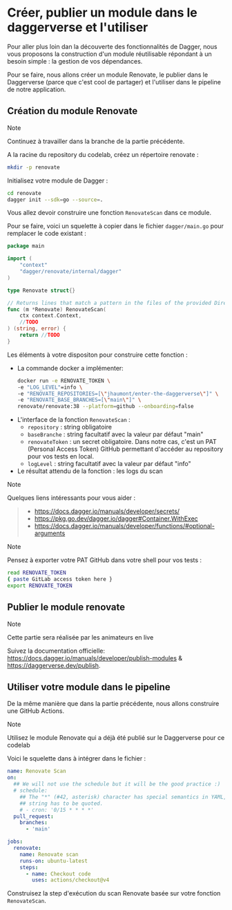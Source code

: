 # Créer, publier un module dans le daggerverse et l'utiliser

Pour aller plus loin dan la découverte des fonctionnalités de Dagger, nous vous proposons la construction d'un module réutilisable répondant à un besoin simple : la gestion de vos dépendances.

Pour se faire, nous allons créer un module Renovate, le publier dans le Daggerverse (parce que c'est cool de partager) et l'utiliser dans le pipeline de notre application.

## Création du module Renovate

> [!NOTE]
> Continuez à travailler dans la branche de la partie précédente.

A la racine du repository du codelab, créez un répertoire renovate :
```bash
mkdir -p renovate
```

Initialisez votre module de Dagger :
```bash
cd renovate
dagger init --sdk=go --source=.
```

Vous allez devoir construire une fonction `RenovateScan` dans ce module.

Pour se faire, voici un squelette à copier dans le fichier `dagger/main.go` pour remplacer le code existant :

```go
package main

import (
	"context"
	"dagger/renovate/internal/dagger"
)

type Renovate struct{}

// Returns lines that match a pattern in the files of the provided Directory
func (m *Renovate) RenovateScan(
	ctx context.Context,
	//TODO
) (string, error) {
	return //TODO
}
```

Les éléments à votre dispositon pour construire cette fonction :

- La commande docker a implémenter:
    ```bash
    docker run -e RENOVATE_TOKEN \
    -e "LOG_LEVEL"=info \
    -e "RENOVATE_REPOSITORIES=[\"jhaumont/enter-the-daggerverse\"]" \
    -e "RENOVATE_BASE_BRANCHES=[\"main\"]" \
    renovate/renovate:38 --platform=github --onboarding=false
    ```
- L'interface de la fonction `RenovateScan` :
  - `repository` : string obligatoire
  - `baseBranche` : string facultatif avec la valeur par défaut "main"
  - `renovateToken` : un secret obligatoire. Dans notre cas, c'est un PAT (Personal Access Token) GitHub permettant d'accéder au repository pour vos tests en local.
  - `logLevel` : string facultatif avec la valeur par défaut "info"
- Le résultat attendu de la fonction : les logs du scan

> [!NOTE]
Quelques liens intéressants pour vous aider :
> - https://docs.dagger.io/manuals/developer/secrets/
> - https://pkg.go.dev/dagger.io/dagger#Container.WithExec
> - https://docs.dagger.io/manuals/developer/functions/#optional-arguments

> [!NOTE]
> Pensez à exporter votre PAT GitHub dans votre shell pour vos tests :
> ```bash
> read RENOVATE_TOKEN
> { paste GitLab access token here }
> export RENOVATE_TOKEN
> ```

## Publier le module renovate

> [!NOTE]
> Cette partie sera réalisée par les animateurs en live

Suivez la documentation officielle: https://docs.dagger.io/manuals/developer/publish-modules & https://daggerverse.dev/publish.

## Utiliser votre module dans le pipeline

De la même manière que dans la partie précédente, nous allons construire une GitHub Actions.

> [!NOTE]
> Utilisez le module Renovate qui a déjà été publié sur le Daggerverse pour ce codelab

Voici le squelette dans à intégrer dans le fichier :

```yaml
name: Renovate Scan
on:
  ## We will not use the schedule but it will be the good practice :)
  # schedule:
    ## The "*" (#42, asterisk) character has special semantics in YAML, so this
    ## string has to be quoted.
    # - cron: '0/15 * * * *'
  pull_request:
    branches:
      - 'main'

jobs:
  renovate:
    name: Renovate scan
    runs-on: ubuntu-latest
    steps:
      - name: Checkout code
        uses: actions/checkout@v4
```

Construisez la step d'exécution du scan Renovate basée sur votre fonction `RenovateScan`.
